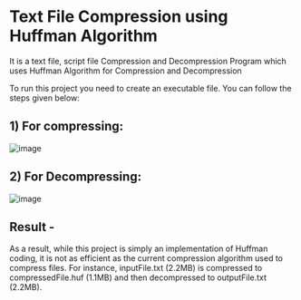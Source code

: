 # **Text File Compression using Huffman Algorithm**

It is a text file, script file Compression and Decompression Program which uses Huffman Algorithm for Compression and Decompression

To run this project you need to create an executable file. You can follow the steps given below:
## 1) For compressing:
![image](https://user-images.githubusercontent.com/129995103/230669045-ff993671-8764-4856-854e-7165e5f30e57.png)

## 2) For Decompressing:
![image](https://user-images.githubusercontent.com/129995103/230669131-6bff7aa1-7909-4f4d-ba28-06d97c696631.png)

## Result - 
As a result, while this project is simply an implementation of Huffman coding, it is not as efficient as the current compression algorithm used to compress files.
For instance, inputFile.txt (2.2MB) is compressed to compressedFile.huf (1.1MB) and then decompressed to outputFile.txt (2.2MB).
